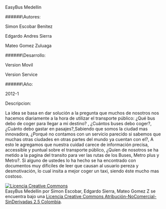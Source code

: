 EasyBus Medellin

######\Autores: 

  Simon Escobar Benitez

  Edgardo Andres Sierra

  Mateo Gomez Zuluaga

######\Desarrollo:

  Version Movil

  Version Service

######\Año:

  2012-1

Descripcion:

La idea se basa en dar solución a la pregunta que muchos de nosotros nos 
hacemos diariamente a la hora de utilizar el transporte público: ¿Qué bus debo 
de coger para llegar a mi destino? , ¿Cuántos buses debo coger?, 
¿Cuánto debo gastar en pasajes?,Sabiendo que somos la ciudad mas innovadora, 
¿Porqué no contamos con un servicio parecido si sabemos que muchas otras ciudades en 
otras partes del mundo ya cuentan con el?, A esto le agregamos que nuestra 
cuidad carece de información precisa, accessible y puntual sobre el transporte público, 
¿Quíen de nosotros se ha metido a la pagina del transito para ver las 
rutas de los Buses, Metro plus y Metro?. Si alguno de ustedes lo ha hecho se ha 
encontrado con documentos muy dificiles de leer que causan al usuario pereza y desmotivación, 
lo cual insita a mejor coger un taxi, siendo éste mucho mas costoso.




<a rel="license" href="http://creativecommons.org/licenses/by-nc-nd/2.5/co/deed.es_CO"><img alt="Licencia Creative Commons" style="border-width:0" src="http://i.creativecommons.org/l/by-nc-nd/2.5/co/88x31.png" /></a><br /><span xmlns:dct="http://purl.org/dc/terms/" property="dct:title">EasyBus Medellin</span> por <span xmlns:cc="http://creativecommons.org/ns#" property="cc:attributionName">Simon Escobar, Edgardo Sierra, Mateo Gomez Z</span> se encuentra bajo una <a rel="license" href="http://creativecommons.org/licenses/by-nc-nd/2.5/co/deed.es_CO">Licencia Creative Commons Atribución-NoComercial-SinDerivadas 2.5 Colombia</a>.
